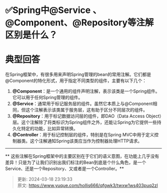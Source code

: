 # ✅Spring中@Service 、@Component、@Repository等注解区别是什么？

# 典型回答


在Spring框架中，有很多用来声明Spring管理的bean的常用注解。它们都是@Component的特化形式，用于指定不同类型的组件，主要有以下几个：



1. **@Component**：是一个通用的组件声明注解，表示该类是一个Spring组件。它可以用于任何Spring管理的组件。
2. **@Service**：通常用于标记服务层的组件。虽然它本质上与@Component相同，但这个注解表示该类属于服务层，这有助于区分不同层次的组件。
3. **@Repository**：用于标记数据访问层的组件，即DAO（Data Access Object）层。这个注解除了将类标识为Spring组件之外，还能让Spring为它提供一些持久化特定的功能，比如异常转换。
4. **@Controller**：用于标记控制层的组件，特别是在Spring MVC中用于定义控制器类。这个注解通知Spring该类应当作为控制器处理HTTP请求。

****

** 这些注解在Spring框架中的主要区别在于它们的语义意图，在功能上几乎没有差异！只是为了让我们识别出我们标注的Bean到底是个什么角色，是一个Service、还是一个Repository、又或者是一个Controller。**





> 更新: 2024-03-18 23:19:33  
> 原文: <https://www.yuque.com/hollis666/qfgwk3/twxw1ws403puq2zl>